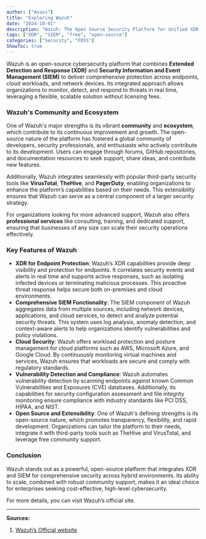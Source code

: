```yaml
---
author: ["Anass"]
title: "Exploring Wazuh"
date: "2024-10-01"
description: "Wazuh: The Open Source Security Platform for Unified XDR and SIEM Protection."
tags: ["XDR", "SIEM", "free", "open-source"]
categories: ["Security", "FOSS"]
ShowToc: true
---
```


Wazuh is an open-source cybersecurity platform that combines **Extended Detection and Response (XDR)** and **Security Information and Event Management (SIEM)** to deliver comprehensive protection across endpoints, cloud workloads, and network devices. Its integrated approach allows organizations to monitor, detect, and respond to threats in real time, leveraging a flexible, scalable solution without licensing fees.

### Wazuh's Community and Ecosystem
One of Wazuh's major strengths is its vibrant **community** and **ecosystem**, which contribute to its continuous improvement and growth. The open-source nature of the platform has fostered a global community of developers, security professionals, and enthusiasts who actively contribute to its development. Users can engage through forums, GitHub repositories, and documentation resources to seek support, share ideas, and contribute new features.

Additionally, Wazuh integrates seamlessly with popular third-party security tools like **VirusTotal**, **TheHive**, and **PagerDuty**, enabling organizations to enhance the platform’s capabilities based on their needs. This extensibility ensures that Wazuh can serve as a central component of a larger security strategy.

For organizations looking for more advanced support, Wazuh also offers **professional services** like consulting, training, and dedicated support, ensuring that businesses of any size can scale their security operations effectively.

### Key Features of Wazuh
  - **XDR for Endpoint Protection**: Wazuh’s XDR capabilities provide deep visibility and protection for endpoints. It correlates security events and alerts in real time and supports active responses, such as isolating infected devices or terminating malicious processes. This proactive threat response helps secure both on-premises and cloud environments.
  - **Comprehensive SIEM Functionality**: The SIEM component of Wazuh aggregates data from multiple sources, including network devices, applications, and cloud services, to detect and analyze potential security threats. This system uses log analysis, anomaly detection, and context-aware alerts to help organizations identify vulnerabilities and policy violations​.
  - **Cloud Security**: Wazuh offers workload protection and posture management for cloud platforms such as AWS, Microsoft Azure, and Google Cloud. By continuously monitoring virtual machines and services, Wazuh ensures that workloads are secure and comply with regulatory standards.
  - **Vulnerability Detection and Compliance**: Wazuh automates vulnerability detection by scanning endpoints against known Common Vulnerabilities and Exposures (CVE) databases. Additionally, its capabilities for security configuration assessment and file integrity monitoring ensure compliance with industry standards like PCI DSS, HIPAA, and NIST.
  - **Open Source and Extensibility**: One of Wazuh's defining strengths is its open-source nature, which promotes transparency, flexibility, and rapid development. Organizations can tailor the platform to their needs, integrate it with third-party tools such as TheHive and VirusTotal, and leverage free community support​.

### Conclusion
Wazuh stands out as a powerful, open-source platform that integrates XDR and SIEM for comprehensive security across hybrid environments. Its ability to scale, combined with robust community support, makes it an ideal choice for enterprises seeking cost-effective, high-level cybersecurity.

For more details, you can visit Wazuh’s official site.

---

**Sources:**

1. [Wazuh’s Official website](https://wazuh.com/)